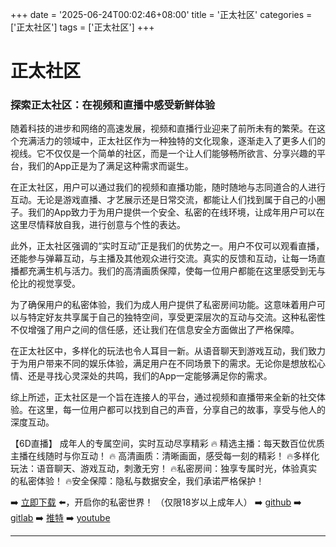 +++
date = '2025-06-24T00:02:46+08:00'
title = '正太社区'
categories = ['正太社区']
tags = ['正太社区']
+++

# 正太社区

### 探索正太社区：在视频和直播中感受新鲜体验

随着科技的进步和网络的高速发展，视频和直播行业迎来了前所未有的繁荣。在这个充满活力的领域中，正太社区作为一种独特的文化现象，逐渐走入了更多人们的视线。它不仅仅是一个简单的社区，而是一个让人们能够畅所欲言、分享兴趣的平台，我们的App正是为了满足这种需求而诞生。

在正太社区，用户可以通过我们的视频和直播功能，随时随地与志同道合的人进行互动。无论是游戏直播、才艺展示还是日常交流，都能让人们找到属于自己的小圈子。我们的App致力于为用户提供一个安全、私密的在线环境，让成年用户可以在这里尽情释放自我，进行创意与个性的表达。

此外，正太社区强调的“实时互动”正是我们的优势之一。用户不仅可以观看直播，还能参与弹幕互动，与主播及其他观众进行交流。真实的反馈和互动，让每一场直播都充满生机与活力。我们的高清画质保障，使每一位用户都能在这里感受到无与伦比的视觉享受。

为了确保用户的私密体验，我们为成人用户提供了私密房间功能。这意味着用户可以与特定好友共享属于自己的独特空间，享受更深层次的互动与交流。这种私密性不仅增强了用户之间的信任感，还让我们在信息安全方面做出了严格保障。

在正太社区中，多样化的玩法也令人耳目一新。从语音聊天到游戏互动，我们致力于为用户带来不同的娱乐体验，满足用户在不同场景下的需求。无论你是想放松心情、还是寻找心灵深处的共鸣，我们的App一定能够满足你的需求。

综上所述，正太社区是一个旨在连接人的平台，通过视频和直播带来全新的社交体验。在这里，每一位用户都可以找到自己的声音，分享自己的故事，享受与他人的深度互动。

【6D直播】
成年人的专属空间，实时互动尽享精彩
🔥 精选主播：每天数百位优质主播在线随时与你互动！
🔥 高清画质：清晰画面，感受每一刻的精彩！
🔥多样化玩法：语音聊天、游戏互动，刺激无穷！
🔥私密房间：独享专属时光，体验真实的私密体验！
🔥安全保障：隐私与数据安全，我们承诺严格保护！

➡️ [立即下载](https://down123.s3.ap-east-1.amazonaws.com/down/down.html?channelCode=blog) ⬅️，开启你的私密世界！
（仅限18岁以上成年人）
➡️ [github](https://aldult-live.github.io/)
➡️ [gitlab](https://seo-09598d.gitlab.io/)
➡️ [推特](https://x.com/wegame33)
➡️ [youtube](https://www.youtube.com/@6Dlive)

---
